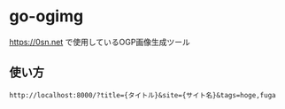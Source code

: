 # go-ogimg
https://0sn.net で使用しているOGP画像生成ツール

## 使い方
```
http://localhost:8000/?title={タイトル}&site={サイト名}&tags=hoge,fuga
```
